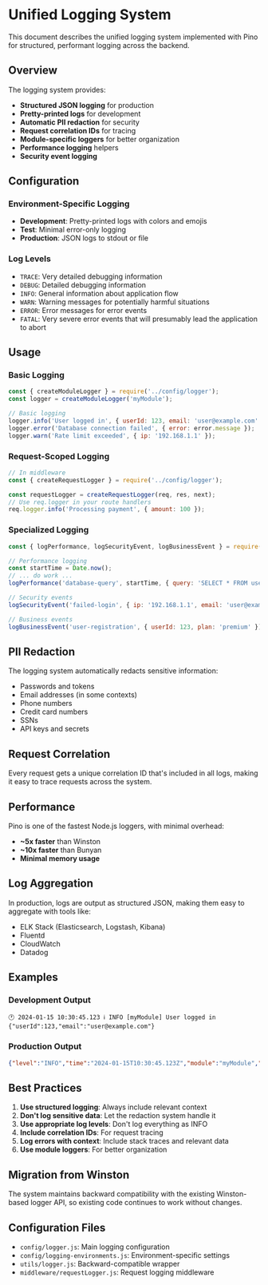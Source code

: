 # Unified Logging System

This document describes the unified logging system implemented with Pino for structured, performant logging across the backend.

## Overview

The logging system provides:
- **Structured JSON logging** for production
- **Pretty-printed logs** for development
- **Automatic PII redaction** for security
- **Request correlation IDs** for tracing
- **Module-specific loggers** for better organization
- **Performance logging** helpers
- **Security event logging**

## Configuration

### Environment-Specific Logging

- **Development**: Pretty-printed logs with colors and emojis
- **Test**: Minimal error-only logging
- **Production**: JSON logs to stdout or file

### Log Levels

- `TRACE`: Very detailed debugging information
- `DEBUG`: Detailed debugging information
- `INFO`: General information about application flow
- `WARN`: Warning messages for potentially harmful situations
- `ERROR`: Error messages for error events
- `FATAL`: Very severe error events that will presumably lead the application to abort

## Usage

### Basic Logging

```javascript
const { createModuleLogger } = require('../config/logger');
const logger = createModuleLogger('myModule');

// Basic logging
logger.info('User logged in', { userId: 123, email: 'user@example.com' });
logger.error('Database connection failed', { error: error.message });
logger.warn('Rate limit exceeded', { ip: '192.168.1.1' });
```

### Request-Scoped Logging

```javascript
// In middleware
const { createRequestLogger } = require('../config/logger');

const requestLogger = createRequestLogger(req, res, next);
// Use req.logger in your route handlers
req.logger.info('Processing payment', { amount: 100 });
```

### Specialized Logging

```javascript
const { logPerformance, logSecurityEvent, logBusinessEvent } = require('../config/logger');

// Performance logging
const startTime = Date.now();
// ... do work ...
logPerformance('database-query', startTime, { query: 'SELECT * FROM users' });

// Security events
logSecurityEvent('failed-login', { ip: '192.168.1.1', email: 'user@example.com' });

// Business events
logBusinessEvent('user-registration', { userId: 123, plan: 'premium' });
```

## PII Redaction

The logging system automatically redacts sensitive information:

- Passwords and tokens
- Email addresses (in some contexts)
- Phone numbers
- Credit card numbers
- SSNs
- API keys and secrets

## Request Correlation

Every request gets a unique correlation ID that's included in all logs, making it easy to trace requests across the system.

## Performance

Pino is one of the fastest Node.js loggers, with minimal overhead:
- **~5x faster** than Winston
- **~10x faster** than Bunyan
- **Minimal memory usage**

## Log Aggregation

In production, logs are output as structured JSON, making them easy to aggregate with tools like:
- ELK Stack (Elasticsearch, Logstash, Kibana)
- Fluentd
- CloudWatch
- Datadog

## Examples

### Development Output
```
🕐 2024-01-15 10:30:45.123 ℹ️ INFO [myModule] User logged in {"userId":123,"email":"user@example.com"}
```

### Production Output
```json
{"level":"INFO","time":"2024-01-15T10:30:45.123Z","module":"myModule","msg":"User logged in","userId":123,"email":"user@example.com"}
```

## Best Practices

1. **Use structured logging**: Always include relevant context
2. **Don't log sensitive data**: Let the redaction system handle it
3. **Use appropriate log levels**: Don't log everything as INFO
4. **Include correlation IDs**: For request tracing
5. **Log errors with context**: Include stack traces and relevant data
6. **Use module loggers**: For better organization

## Migration from Winston

The system maintains backward compatibility with the existing Winston-based logger API, so existing code continues to work without changes.

## Configuration Files

- `config/logger.js`: Main logging configuration
- `config/logging-environments.js`: Environment-specific settings
- `utils/logger.js`: Backward-compatible wrapper
- `middleware/requestLogger.js`: Request logging middleware
